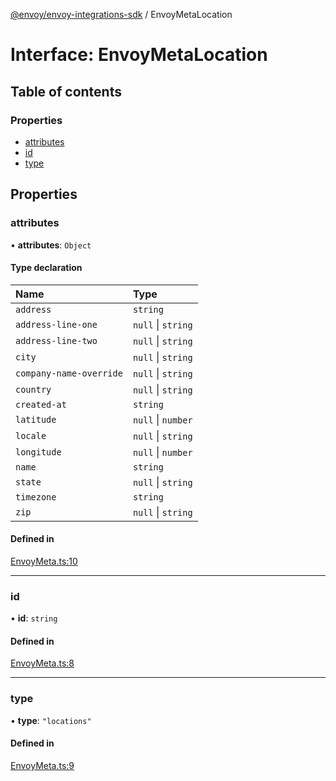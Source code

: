 [@envoy/envoy-integrations-sdk](../README.md) / EnvoyMetaLocation

# Interface: EnvoyMetaLocation

## Table of contents

### Properties

- [attributes](envoymetalocation.md#attributes)
- [id](envoymetalocation.md#id)
- [type](envoymetalocation.md#type)

## Properties

### attributes

• **attributes**: `Object`

#### Type declaration

| Name | Type |
| :------ | :------ |
| `address` | `string` |
| `address-line-one` | ``null`` \| `string` |
| `address-line-two` | ``null`` \| `string` |
| `city` | ``null`` \| `string` |
| `company-name-override` | ``null`` \| `string` |
| `country` | ``null`` \| `string` |
| `created-at` | `string` |
| `latitude` | ``null`` \| `number` |
| `locale` | ``null`` \| `string` |
| `longitude` | ``null`` \| `number` |
| `name` | `string` |
| `state` | ``null`` \| `string` |
| `timezone` | `string` |
| `zip` | ``null`` \| `string` |

#### Defined in

[EnvoyMeta.ts:10](https://github.com/envoy/envoy-integrations-sdk-nodejs/blob/a7d8339/src/EnvoyMeta.ts#L10)

___

### id

• **id**: `string`

#### Defined in

[EnvoyMeta.ts:8](https://github.com/envoy/envoy-integrations-sdk-nodejs/blob/a7d8339/src/EnvoyMeta.ts#L8)

___

### type

• **type**: ``"locations"``

#### Defined in

[EnvoyMeta.ts:9](https://github.com/envoy/envoy-integrations-sdk-nodejs/blob/a7d8339/src/EnvoyMeta.ts#L9)

